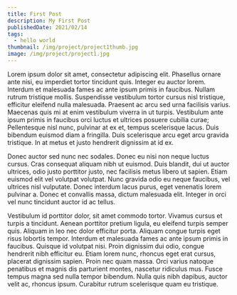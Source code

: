 ```yaml
---
title: First Post
description: My First Post
publishedDate: 2021/02/14
tags:
  - hello world
thumbnail: /img/project/project1thumb.jpg
image: /img/project/project1.jpg
---
```

Lorem ipsum dolor sit amet, consectetur adipiscing elit. Phasellus ornare ante nisi, eu imperdiet tortor tincidunt quis. Integer eu auctor lorem. Interdum et malesuada fames ac ante ipsum primis in faucibus. Nullam rutrum tristique mollis. Suspendisse vestibulum tortor cursus nisl tristique, efficitur eleifend nulla malesuada. Praesent ac arcu sed urna facilisis varius. Maecenas quis mi at enim vestibulum viverra in ut turpis. Vestibulum ante ipsum primis in faucibus orci luctus et ultrices posuere cubilia curae; Pellentesque nisl nunc, pulvinar at ex et, tempus scelerisque lacus. Duis bibendum euismod diam a fringilla. Duis scelerisque arcu eget arcu gravida tristique. In at metus et justo hendrerit dignissim at id ex.

Donec auctor sed nunc nec sodales. Donec eu nisi non neque luctus cursus. Cras consequat aliquam nibh ut euismod. Duis blandit, dui ut auctor ultrices, odio justo porttitor justo, nec facilisis metus libero ut sapien. Etiam euismod elit vel volutpat volutpat. Nunc gravida odio eu neque faucibus, vel ultrices nisl vulputate. Donec interdum lacus purus, eget venenatis lorem pulvinar a. Donec et convallis massa, dictum malesuada elit. Integer in orci vel nunc tincidunt auctor id ac tellus.

Vestibulum id porttitor dolor, sit amet commodo tortor. Vivamus cursus et turpis a tincidunt. Aenean porttitor pretium ligula, eu eleifend turpis semper quis. Aliquam in leo nec dolor efficitur porta. Aliquam congue turpis eget risus lobortis tempor. Interdum et malesuada fames ac ante ipsum primis in faucibus. Quisque id volutpat nisi. Proin dignissim dui odio, congue hendrerit nibh efficitur eu. Etiam lorem nunc, rhoncus eget erat cursus, placerat dignissim sapien. Proin nec quam massa. Orci varius natoque penatibus et magnis dis parturient montes, nascetur ridiculus mus. Fusce tempus magna sed nulla tempor bibendum. Nulla quis nibh dapibus, auctor velit ac, rhoncus ipsum. Curabitur rutrum scelerisque quam eu tristique.
